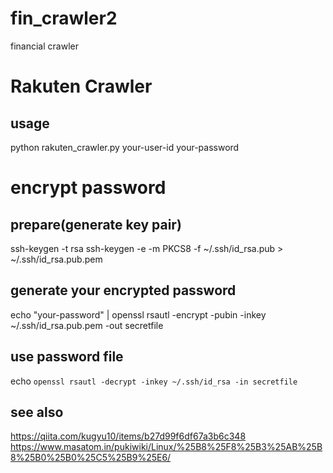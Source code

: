 # fin_crawler2
financial crawler

# Rakuten Crawler
## usage
python rakuten_crawler.py your-user-id your-password


# encrypt password
## prepare(generate key pair)
ssh-keygen -t rsa
ssh-keygen -e -m PKCS8 -f ~/.ssh/id_rsa.pub  > ~/.ssh/id_rsa.pub.pem

## generate your encrypted password
echo "your-password" | openssl rsautl -encrypt -pubin -inkey ~/.ssh/id_rsa.pub.pem -out secretfile

## use password file
echo `openssl rsautl -decrypt -inkey ~/.ssh/id_rsa -in secretfile`

## see also
https://qiita.com/kugyu10/items/b27d99f6df67a3b6c348
https://www.masatom.in/pukiwiki/Linux/%25B8%25F8%25B3%25AB%25B8%25B0%25B0%25C5%25B9%25E6/
